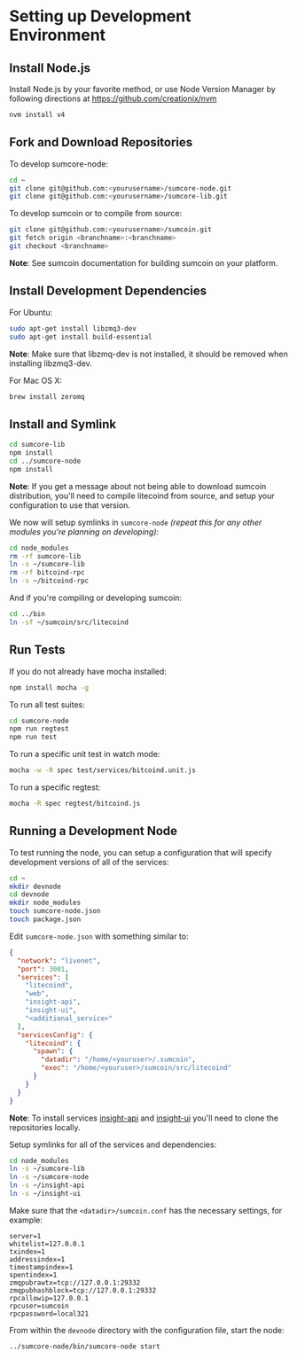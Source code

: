 # Setting up Development Environment

## Install Node.js

Install Node.js by your favorite method, or use Node Version Manager by following directions at https://github.com/creationix/nvm

```bash
nvm install v4
```

## Fork and Download Repositories

To develop sumcore-node:

```bash
cd ~
git clone git@github.com:<yourusername>/sumcore-node.git
git clone git@github.com:<yourusername>/sumcore-lib.git
```

To develop sumcoin or to compile from source:

```bash
git clone git@github.com:<yourusername>/sumcoin.git
git fetch origin <branchname>:<branchname>
git checkout <branchname>
```
**Note**: See sumcoin documentation for building sumcoin on your platform.


## Install Development Dependencies

For Ubuntu:
```bash
sudo apt-get install libzmq3-dev
sudo apt-get install build-essential
```
**Note**: Make sure that libzmq-dev is not installed, it should be removed when installing libzmq3-dev.


For Mac OS X:
```bash
brew install zeromq
```

## Install and Symlink

```bash
cd sumcore-lib
npm install
cd ../sumcore-node
npm install
```
**Note**: If you get a message about not being able to download sumcoin distribution, you'll need to compile litecoind from source, and setup your configuration to use that version.


We now will setup symlinks in `sumcore-node` *(repeat this for any other modules you're planning on developing)*:
```bash
cd node_modules
rm -rf sumcore-lib
ln -s ~/sumcore-lib
rm -rf bitcoind-rpc
ln -s ~/bitcoind-rpc
```

And if you're compiling or developing sumcoin:
```bash
cd ../bin
ln -sf ~/sumcoin/src/litecoind
```

## Run Tests

If you do not already have mocha installed:
```bash
npm install mocha -g
```

To run all test suites:
```bash
cd sumcore-node
npm run regtest
npm run test
```

To run a specific unit test in watch mode:
```bash
mocha -w -R spec test/services/bitcoind.unit.js
```

To run a specific regtest:
```bash
mocha -R spec regtest/bitcoind.js
```

## Running a Development Node

To test running the node, you can setup a configuration that will specify development versions of all of the services:

```bash
cd ~
mkdir devnode
cd devnode
mkdir node_modules
touch sumcore-node.json
touch package.json
```

Edit `sumcore-node.json` with something similar to:
```json
{
  "network": "livenet",
  "port": 3001,
  "services": [
    "litecoind",
    "web",
    "insight-api",
    "insight-ui",
    "<additional_service>"
  ],
  "servicesConfig": {
    "litecoind": {
      "spawn": {
        "datadir": "/home/<youruser>/.sumcoin",
        "exec": "/home/<youruser>/sumcoin/src/litecoind"
      }
    }
  }
}
```

**Note**: To install services [insight-api](https://github.com/bitpay/insight-api) and [insight-ui](https://github.com/bitpay/insight-ui) you'll need to clone the repositories locally.

Setup symlinks for all of the services and dependencies:

```bash
cd node_modules
ln -s ~/sumcore-lib
ln -s ~/sumcore-node
ln -s ~/insight-api
ln -s ~/insight-ui
```

Make sure that the `<datadir>/sumcoin.conf` has the necessary settings, for example:
```
server=1
whitelist=127.0.0.1
txindex=1
addressindex=1
timestampindex=1
spentindex=1
zmqpubrawtx=tcp://127.0.0.1:29332
zmqpubhashblock=tcp://127.0.0.1:29332
rpcallowip=127.0.0.1
rpcuser=sumcoin
rpcpassword=local321
```

From within the `devnode` directory with the configuration file, start the node:
```bash
../sumcore-node/bin/sumcore-node start
```

